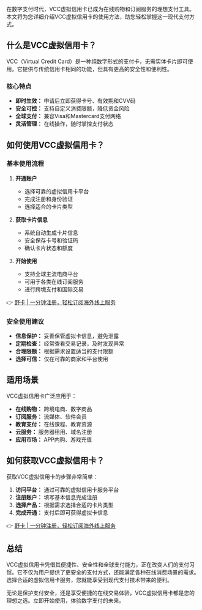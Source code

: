 在数字支付时代，VCC虚拟信用卡已成为在线购物和订阅服务的理想支付工具。本文将为您详细介绍VCC虚拟信用卡的使用方法，助您轻松掌握这一现代支付方式。

## 什么是VCC虚拟信用卡？

VCC（Virtual Credit Card）是一种纯数字形式的支付卡，无需实体卡片即可使用。它提供与传统信用卡相同的功能，但具有更高的安全性和便利性。

### 核心特点

- **即时生效：** 申请后立即获得卡号、有效期和CVV码
- **安全可控：** 支持自定义消费限额，降低资金风险
- **全球支付：** 兼容Visa和Mastercard支付网络
- **灵活管理：** 在线操作，随时掌控支付状态

## 如何使用VCC虚拟信用卡？

### 基本使用流程

1. **开通账户**
   - 选择可靠的虚拟信用卡平台
   - 完成注册和身份验证
   - 选择适合的卡片类型

2. **获取卡片信息**
   - 系统自动生成卡片信息
   - 安全保存卡号和验证码
   - 确认卡片状态和额度

3. **开始使用**
   - 支持全球主流电商平台
   - 可用于各类在线订阅服务
   - 进行跨境支付和国际交易

👉 [野卡 | 一分钟注册，轻松订阅海外线上服务](https://bit.ly/bewildcard)

### 安全使用建议

- **信息保护：** 妥善保管虚拟卡信息，避免泄露
- **定期检查：** 经常查看交易记录，及时发现异常
- **合理限额：** 根据需求设置适当的支付限额
- **选择可信：** 仅在可靠的商家和平台使用

## 适用场景

VCC虚拟信用卡广泛应用于：

- **在线购物：** 跨境电商、数字商品
- **订阅服务：** 流媒体、软件会员
- **教育支付：** 在线课程、教育资源
- **云服务：** 服务器租用、域名注册
- **应用市场：** APP内购、游戏充值

## 如何获取VCC虚拟信用卡？

获取VCC虚拟信用卡的步骤非常简单：

1. **访问平台：** 通过可靠的虚拟信用卡服务平台
2. **注册账户：** 填写基本信息完成注册
3. **选择产品：** 根据需求选择合适的卡片类型
4. **完成开通：** 支付后即可获得虚拟卡信息

👉 [野卡 | 一分钟注册，轻松订阅海外线上服务](https://bit.ly/bewildcard)

## 总结

VCC虚拟信用卡凭借其便捷性、安全性和全球支付能力，正在改变人们的支付习惯。它不仅为用户提供了更安全的支付方式，还能满足各种在线消费场景的需求。选择合适的虚拟信用卡服务，您就能享受到现代支付技术带来的便利。

无论是保护支付安全，还是享受便捷的在线交易体验，VCC虚拟信用卡都是您的理想之选。立即开始使用，体验数字支付的未来。